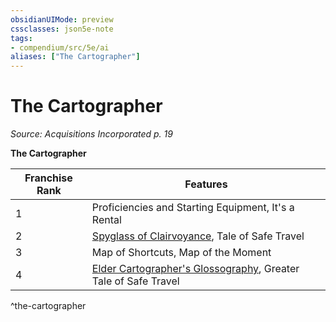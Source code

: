 ```yaml
---
obsidianUIMode: preview
cssclasses: json5e-note
tags:
- compendium/src/5e/ai
aliases: ["The Cartographer"]
---
```

# The Cartographer
*Source: Acquisitions Incorporated p. 19* 

**The Cartographer**

| Franchise Rank | Features |
|----------------|----------|
| 1 | Proficiencies and Starting Equipment, It's a Rental |
| 2 | [Spyglass of Clairvoyance](Mechanics/items/spyglass-of-clairvoyance-ai.md), Tale of Safe Travel |
| 3 | Map of Shortcuts, Map of the Moment |
| 4 | [Elder Cartographer's Glossography](Mechanics/items/elder-cartographers-glossography-ai.md), Greater Tale of Safe Travel |
^the-cartographer